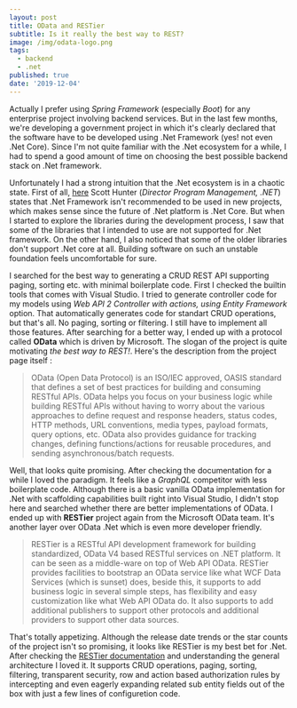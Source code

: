 ```yaml
---
layout: post
title: OData and RESTier
subtitle: Is it really the best way to REST?
image: /img/odata-logo.png
tags:
  - backend
  - .net
published: true
date: '2019-12-04'
---
```


Actually I prefer using *Spring Framework* (especially *Boot*) for any enterprise project involving backend services. But in the last few months, we're developing a government project in which it's clearly declared that the software have to be developed using .Net Framework (yes! not even .Net Core). Since I'm not quite familiar with the .Net ecosystem for a while, I had to spend a good amount of time on choosing the best possible backend stack on .Net framework. 

Unfortunately I had a strong intuition that the .Net ecosystem is in a chaotic state. First of all, [here](https://devblogs.microsoft.com/dotnet/net-core-is-the-future-of-net/) Scott Hunter (*Director Program Management, .NET*) states that .Net Framework isn't recommended to be used in new projects, which makes sense since the future of .Net platform is .Net Core. But when I started to explore the libraries during the development process, I saw that some of the libraries that I intended to use are not supported for .Net framework. On the other hand, I also noticed that some of the older libraries don't support .Net core at all. Building software on such an unstable foundation feels uncomfortable for sure.

I searched for the best way to generating a CRUD REST API supporting paging, sorting etc. with minimal boilerplate code. First I checked the builtin tools that comes with Visual Studio. I tried to generate controller code for my models using *Web API 2 Controller with actions, using Entity Framework* option. That automatically generates code for standart CRUD operations, but that's all. No paging, sorting or filtering. I still have to implement all those features. After searching for a better way, I ended up with a protocol called **OData** which is driven by Microsoft. The slogan of the project is quite motivating *the best way to REST!*. Here's the description from the project page itself : 

> OData (Open Data Protocol) is an ISO/IEC approved, OASIS standard that defines a set of best practices for building and consuming RESTful APIs. OData helps you focus on your business logic while building RESTful APIs without having to worry about the various approaches to define request and response headers, status codes, HTTP methods, URL conventions, media types, payload formats, query options, etc. OData also provides guidance for tracking changes, defining functions/actions for reusable procedures, and sending asynchronous/batch requests.

Well, that looks quite promising. After checking the documentation for a while I loved the paradigm. It feels like a *GraphQL* competitor with less boilerplate code. Although there is a basic vanilla OData implementation for .Net with scaffolding capabilities built right into Visual Studio, I didn't stop here and searched whether there are better implementations of OData. I ended up with **RESTier** project again from the Microsoft OData team. It's another layer over OData .Net which is even more developer friendly. 

> RESTier is a RESTful API development framework for building standardized, OData V4 based RESTful services on .NET platform. It can be seen as a middle-ware on top of Web API OData. RESTier provides facilities to bootstrap an OData service like what WCF Data Services (which is sunset) does, beside this, it supports to add business logic in several simple steps, has flexibility and easy customization like what Web API OData do. It also supports to add additional publishers to support other protocols and additional providers to support other data sources.

That's totally appetizing. Although the release date trends or the star counts of the project isn't so promising, it looks like RESTier is my best bet for .Net. After checking the [RESTier documentation](http://odata.github.io/RESTier/) and understanding the general architecture I loved it. It supports CRUD operations, paging, sorting, filtering, transparent security, row and action based authorization rules by intercepting and even eagerly expanding related sub entity fields out of the box with just a few lines of configuretion code.
